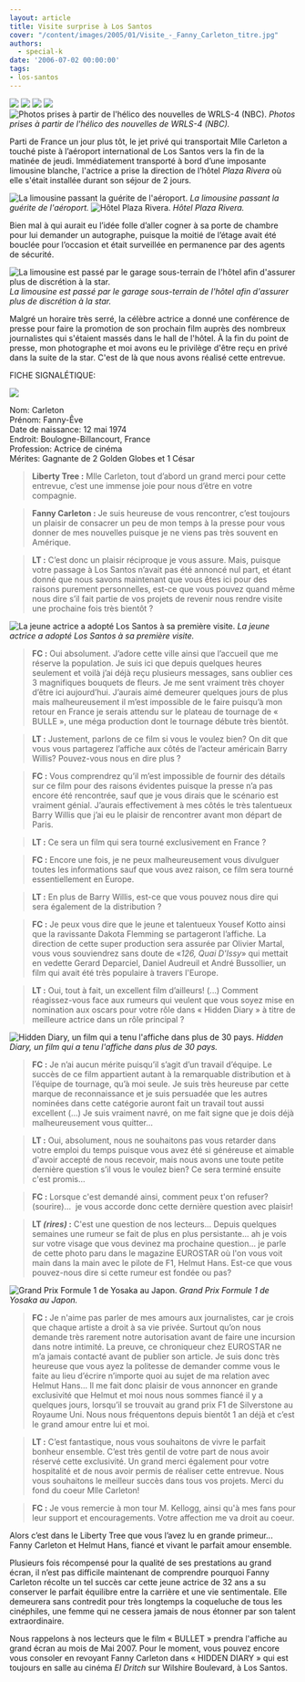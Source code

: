 ```yaml
---
layout: article
title: Visite surprise à Los Santos
cover: "/content/images/2005/01/Visite_-_Fanny_Carleton_titre.jpg"
authors:
  - special-k
date: '2006-07-02 00:00:00'
tags:
- los-santos
---
```


![](/content/images/2005/01/Visite_-_aeroport_arrive.jpg)
![](/content/images/2005/01/Visite_-_limo_autoroute.jpg)
![](/content/images/2005/01/Visite_-_limo_downtown_1.jpg)
![](/content/images/2005/01/Visite_-_limo_downtown_2.jpg)
![Photos prises à partir de l'hélico des nouvelles de WRLS-4 (NBC).](/content/images/2005/01/Visite_-_limo_arrive_hotel.jpg)
_Photos prises à partir de l'hélico des nouvelles de WRLS-4 (NBC)._

Parti de France un jour plus tôt, le jet privé qui transportait Mlle Carleton a touché piste à l’aéroport international de Los Santos vers la fin de la matinée de jeudi. Immédiatement transporté à bord d’une imposante limousine blanche, l'actrice a prise la direction de l’hôtel _Plaza Rivera_ où elle s'était installée durant son séjour de 2 jours.

![La limousine passant la guérite de l'aéroport.](/content/images/2005/01/Visite_-_limo_sortie_aeroport.jpg)
_La limousine passant la guérite de l'aéroport._[](/content/images/2005/01/Visite_-_hotel_plaza_rivera.jpg)
![Hôtel Plaza Rivera.](/content/images/2005/01/Visite_-_hotel_balcon.jpg)
_Hôtel Plaza Rivera._

Bien mal à qui aurait eu l’idée folle d’aller cogner à sa porte de chambre pour lui demander un autographe, puisque la moitié de l’étage avait été bouclée pour l’occasion et était surveillée en permanence par des agents de sécurité.

![La limousine est passé par le garage sous-terrain de l'hôtel afin d'assurer plus de discrétion à la star.](/content/images/2005/01/Visite_-_limo_hotel_garage_cam.jpg)
_La limousine est passé par le garage sous-terrain de l'hôtel afin d'assurer plus de discrétion à la star._

Malgré un horaire très serré, la célèbre actrice a donné une conférence de presse pour faire la promotion de son prochain film auprès des nombreux journalistes qui s'étaient massés dans le hall de l'hôtel. À la fin du point de presse, mon photographe et moi avons eu le privilège d'être reçu en privé dans la suite de la star. C'est de là que nous avons réalisé cette entrevue.

FICHE SIGNALÉTIQUE:

![](/content/images/2005/01/Visite_-_Fanny_Carleton.jpg)

Nom: Carleton  
Prénom: Fanny-Êve  
Date de naissance: 12 mai 1974  
Endroit: Boulogne-Billancourt, France  
Profession: Actrice de cinéma  
Mérites: Gagnante de 2 Golden Globes et 1 César

> **Liberty Tree&nbsp;:** Mlle Carleton, tout d’abord un grand merci pour cette entrevue, c’est une immense joie pour nous d’être en votre compagnie.

> **Fanny Carleton :** Je suis heureuse de vous rencontrer, c’est toujours un plaisir de consacrer un peu de mon temps à la presse pour vous donner de mes nouvelles puisque je ne viens pas très souvent en Amérique.

> **LT&nbsp;:** C’est donc un plaisir réciproque je vous assure. Mais, puisque votre passage à Los Santos n’avait pas été annoncé nul part, et étant donné que nous savons maintenant que vous êtes ici pour des raisons purement personnelles, est-ce que vous pouvez quand même nous dire s’il fait partie de vos projets de revenir nous rendre visite une prochaine fois très bientôt ?

![La jeune actrice a adopté Los Santos à sa première visite.](/content/images/2005/01/Visite_-_Fanny_balcon_hotel.jpg)
_La jeune actrice a adopté Los Santos à sa première visite._

> **FC&nbsp;:** Oui absolument. J’adore cette ville ainsi que l’accueil que me réserve la population. Je suis ici que depuis quelques heures seulement et voilà j’ai déjà reçu plusieurs messages, sans oublier ces 3 magnifiques bouquets de fleurs. Je me sent vraiment très choyer d’être ici aujourd’hui. J’aurais aimé demeurer quelques jours de plus mais malheureusement il m’est impossible de le faire puisqu’à mon retour en France je serais attendu sur le plateau de tournage de « BULLE », une méga production dont le tournage débute très bientôt.

> **LT&nbsp;:** Justement, parlons de ce film si vous le voulez bien? On dit que vous vous partagerez l’affiche aux côtés de l’acteur américain Barry Willis? Pouvez-vous nous en dire plus ?

> **FC&nbsp;:** Vous comprendrez qu’il m’est impossible de fournir des détails sur ce film pour des raisons évidentes puisque la presse n’a pas encore été rencontrée, sauf que je vous dirais que le scénario est vraiment génial. J’aurais effectivement à mes côtés le très talentueux Barry Willis que j’ai eu le plaisir de rencontrer avant mon départ de Paris.

> **LT&nbsp;:** Ce sera un film qui sera tourné exclusivement en France ?

> **FC&nbsp;:** Encore une fois, je ne peux malheureusement vous divulguer toutes les informations sauf que vous avez raison, ce film sera tourné essentiellement en Europe.

> **LT&nbsp;:** En plus de Barry Willis, est-ce que vous pouvez nous dire qui sera également de la distribution ?

> **FC&nbsp;:** Je peux vous dire que le jeune et talentueux Yousef Kotto ainsi que la ravissante Dakota Flemming se partageront l’affiche. La direction de cette super production sera assurée par Olivier Martal, vous vous souviendrez sans doute de «_126, Quai D'Issy_» qui mettait en vedette Gerard Deparciel, Daniel Audreuil et André Bussollier, un film qui avait été très populaire à travers l'Europe.

> **LT&nbsp;:** Oui, tout à fait, un excellent film d’ailleurs! (...) Comment réagissez-vous face aux rumeurs qui veulent que vous soyez mise en nomination aux oscars pour votre rôle dans « Hidden Diary » à titre de meilleure actrice dans un rôle principal ?

![Hidden Diary, un film qui a tenu l'affiche dans plus de 30 pays.](/content/images/2005/01/Visite_-_cinema_affiche.jpg)
_Hidden Diary, un film qui a tenu l'affiche dans plus de 30 pays._

> **FC&nbsp;:** Je n’ai aucun mérite puisqu’il s’agit d’un travail d’équipe. Le succès de ce film appartient autant à la remarquable distribution et à l’équipe de tournage, qu’à moi seule. Je suis très heureuse par cette marque de reconnaissance et je suis persuadée que les autres nominées dans cette catégorie auront fait un travail tout aussi excellent (...) Je suis vraiment navré, on me fait signe que je dois déjà malheureusement vous quitter...

> **LT&nbsp;:** Oui, absolument, nous ne souhaitons pas vous retarder dans votre emploi du temps puisque vous avez été si généreuse et aimable d'avoir accepté de nous recevoir, mais nous avons une toute petite dernière question s’il vous le voulez bien? Ce sera terminé ensuite c'est promis...

> **FC&nbsp;:** Lorsque c'est demandé ainsi, comment peux t'on refuser? (sourire)...&nbsp; je vous accorde donc cette dernière question avec plaisir!

> **LT&nbsp;_(rires)_ :** C'est une question de nos lecteurs... Depuis quelques semaines une rumeur se fait de plus en plus persistante... ah je vois sur votre visage que vous devinez ma prochaine question... je parle de cette photo paru dans le magazine EUROSTAR où l'on vous voit main dans la main avec le pilote de F1, Helmut Hans. Est-ce que vous pouvez-nous dire si cette rumeur est fondée ou pas?

![Grand Prix Formule 1 de Yosaka au Japon.](/content/images/2005/01/Visite_-_F1_Helmut_Hans.jpg)
_Grand Prix Formule 1 de Yosaka au Japon._

> **FC :** Je n'aime pas parler de mes amours aux journalistes, car je crois que chaque artiste a droit à sa vie privée. Surtout qu’on nous demande très rarement notre autorisation avant de faire une incursion dans notre intimité. La preuve, ce chroniqueur chez EUROSTAR ne m’a jamais contacté avant de publier son article. Je suis donc très heureuse que vous ayez la politesse de demander comme vous le faite au lieu d’écrire n’importe quoi au sujet de ma relation avec Helmut Hans... Il me fait donc plaisir de vous&nbsp;annoncer en grande exclusivité que Helmut et moi nous nous sommes fiancé il y a quelques jours, lorsqu’il se trouvait au grand prix F1 de Silverstone au Royaume Uni. Nous nous fréquentons depuis bientôt 1 an déjà et c’est le grand amour entre lui et moi.

> **LT&nbsp;:** C’est fantastique, nous vous souhaitons de vivre le parfait bonheur ensemble. C’est très gentil de votre part de nous avoir réservé cette exclusivité. Un grand merci également pour votre hospitalité et de nous avoir permis de réaliser cette entrevue. Nous vous souhaitons le meilleur succès dans tous vos projets. Merci du fond du coeur Mlle Carleton!

> **FC&nbsp;:** Je vous remercie à mon tour M. Kellogg, ainsi qu'à mes fans pour leur support et encouragements. Votre affection me va droit au coeur.

Alors c’est dans le Liberty Tree que vous l’avez lu en grande primeur... Fanny Carleton et Helmut Hans, fiancé et vivant le parfait amour ensemble.

Plusieurs fois récompensé pour la qualité de ses prestations au grand écran, il n’est pas difficile maintenant de comprendre pourquoi Fanny Carleton récolte un tel succès car cette jeune actrice de 32 ans a su conserver le parfait équilibre entre la carrière et une vie sentimentale. Elle demeurera sans contredit pour très longtemps la coqueluche de tous les cinéphiles, une femme qui ne cessera jamais de nous étonner par son talent extraordinaire.

Nous rappelons à nos lecteurs que le film « BULLET » prendra l'affiche au grand écran au mois de Mai 2007. Pour le moment, vous pouvez encore vous consoler en revoyant Fanny Carleton dans « HIDDEN DIARY » qui est toujours en salle au cinéma _El Dritch_ sur Wilshire Boulevard, à Los Santos.
